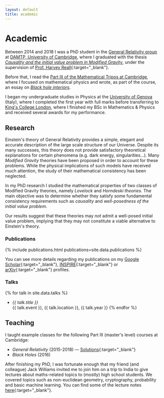 ```yaml
---
layout: default
title: academic
---
```

# Academic

Between 2014 and 2018 I was a PhD student in the [General Relativity group](https://www.damtp.cam.ac.uk/research/gr/index)
at [DAMTP, University of Cambridge](http://www.damtp.cam.ac.uk/),
where I graduated with the thesis [*Causality and the initial value problem in Modified Gravity*](https://www.repository.cam.ac.uk/handle/1810/277416),
under the supervision of [Prof. Harvey Reall](https://www.damtp.cam.ac.uk/person/hsr1000){:target="_blank"}.

Before that, I read the [Part III of the Mathematical Tripos at Cambridge](https://www.maths.cam.ac.uk/postgrad/part-iii/prospective.html), where I focused
on mathematical physics and wrote, as part of the course, an essay on
[*Black hole interiors*](download/black_hole_interiors-G_Papallo.pdf).

I began my undergraduate studies in Physics at the [University of Genova](https://www.difi.unige.it/en) (Italy), where I completed the first year with full marks before transferring to [King's College London](https://www.kcl.ac.uk/mathematics), where I finished my BSc in Mathematics & Physics and received several awards for my performance.

## Research

Einstein's theory of General Relativity provides a simple, elegant and accurate description of the large scale structure of our Universe.
Despite its many successes, this theory does not provide satisfactory theoretical explanations for certain phenomena (e.g. dark energy, singularities...).
Many *Modified Gravity* theories have been proposed in order to account for these problems.
While the physical implications of such models have received much attention, the study of their mathematical consistency has been neglected.

In my PhD research I studied the mathematical properties of two classes of Modified Gravity theories, namely *Lovelock* and *Horndeski theories*. The main objective was to determine whether they satisfy some fundamental consistency requirements such as *causality* and *well-posedness of the initial value problem*.

Our results suggest that these theories may *not* admit a well-posed initial value problem, implying that they may not constitute a viable alternative to Einstein's theory.

### Publications

{% include publications.html publications=site.data.publications %}

You can see more details regarding my publications on my [Google Scholar](https://scholar.google.com/citations?user=CyCTAuMAAAAJ&hl=en){:target="_blank"}, [INSPIRE](https://inspirehep.net/author/profile/G.Papallo.1){:target="_blank"} or [arXiv](https://arxiv.org/a/papallo_g_1.html){:target="_blank"} profiles.

### Talks


{% for talk in site.data.talks %}
- *{{ talk.title }}*<br/> {{ talk.event }}, {{ talk.location }}, {{ talk.year }}
{% endfor %}

## Teaching

I taught example classes for the following Part III (master's level) courses at Cambridge:
* *General Relativity* (2015-2018) — [Solutions](https://drive.google.com/drive/folders/0B9Zt6SMRBBvTVW1HSDFicFFYdkE?resourcekey=0-4SSin-u4bWQWIEFDpfhr9Q&usp=sharing){:target="_blank"}
* *Black Holes* (2016)

After finishing my PhD, I was fortunate enough that my friend (and colleague) Jack Williams
invited me to join him on a trip to India to give lectures about maths-related topics
to (mostly) high school students. We covered topics such as non-euclidean geometry,
cryptography, probability and basic machine learning. You can find some of the lecture
notes [here](https://drive.google.com/drive/folders/1D-sjAMoxO9STHQo7HXBly--QMOupgIMM?usp=drive_link){:target="_blank"}.